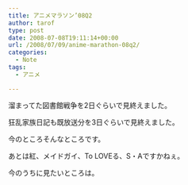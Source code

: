 ```yaml
---
title: アニメマラソン’08Q2
author: tarof
type: post
date: 2008-07-08T19:11:14+00:00
url: /2008/07/09/anime-marathon-08q2/
categories:
  - Note
tags:
  - アニメ

---
```

溜まってた図書館戦争を2日ぐらいで見終えました。
  
狂乱家族日記も既放送分を3日ぐらいで見終えました。
  
今のところそんなところです。

あとは紅、メイドガイ、To LOVEる、S・Aですかねぇ。
  
今のうちに見たいところは。